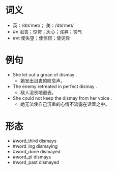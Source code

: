 # 词义
- 英：/dɪsˈmeɪ/； 美：/dɪsˈmeɪ/
- #n 沮丧；惊愕；灰心；诧异；丧气
- #vt 使失望；使惊愕；使诧异
# 例句
- She let out a groan of dismay .
	- 她发出沮丧的叹息声。
- The enemy retreated in perfect dismay .
	- 敌人沮丧地退去。
- She could not keep the dismay from her voice .
	- 她无法使自己沉重的心情不流露在话音之中。
# 形态
- #word_third dismays
- #word_ing dismaying
- #word_done dismayed
- #word_pl dismays
- #word_past dismayed
